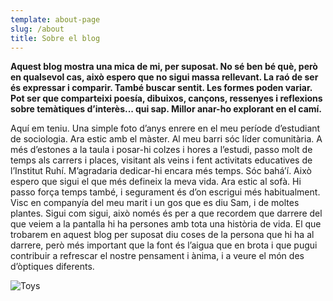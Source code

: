 ```yaml
---
template: about-page
slug: /about
title: Sobre el blog
---
```

**Aquest blog mostra una mica de mi, per suposat. No sé ben bé què, però en qualsevol cas, això espero que no sigui massa rellevant. La raó de ser és expressar i comparir. També buscar sentit. Les formes poden variar. Pot ser que comparteixi poesía, dibuixos, cançons, ressenyes i reflexions sobre temàtiques d’interès... qui sap. Millor anar-ho explorant en el camí.**

Aquí em teniu. Una simple foto d’anys enrere en el meu període d’estudiant de sociologia. Ara estic amb el màster. Al meu barri sóc líder comunitària. A més d’estones a la taula i posar-hi colzes i hores a l’estudi, passo molt de temps als carrers i places, visitant als veins i fent activitats educatives de l’Institut Ruhí. M’agradaria dedicar-hi encara més temps. Sóc bahá’í. Això espero que sigui el que més defineix la meva vida. Ara estic al sofà. Hi passo força temps també, i segurament és d’on escrigui més habitualment. Visc en companyía del meu marit i un gos que es diu Sam, i de moltes plantes. Sigui com sigui, això només és per a que recordem que darrere del que veiem a la pantalla hi ha persones amb tota una història de vida. El que trobarem en aquest blog per suposat diu coses de la persona que hi ha al darrere, però més important que la font és l’aigua que en brota i que pugui contribuir a refrescar el nostre pensament i ànima, i a veure el món des d’òptiques diferents. 

![Toys](/assets/259e873d-bbe4-4862-96a2-a6278b1d4f3e.jpeg "Toys")
